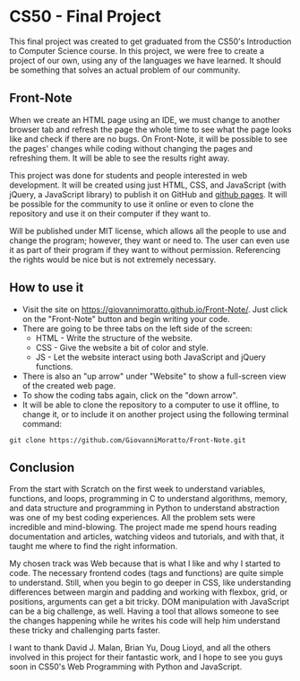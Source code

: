 # CS50 - Final Project
This final project was created to get graduated from the CS50's Introduction to Computer Science course. In this project, we were free to create a project of our own, using any of the languages we have learned. It should be something that solves an actual problem of our community.

## Front-Note
When we create an HTML page using an IDE, we must change to another browser tab and refresh the page the whole time to see what the page looks like and check if there are no bugs. On Front-Note, it will be possible to see the pages' changes while coding without changing the pages and refreshing them. It will be able to see the results right away.

This project was done for students and people interested in web development. It will be created using just HTML, CSS, and JavaScript (with jQuery, a JavaScript library) to publish it on GitHub and [github pages](https://giovannimoratto.github.io/Front-Note/). It will be possible for the community to use it online or even to clone the repository and use it on their computer if they want to.

Will be published under MIT license, which allows all the people to use and change the program; however, they want or need to. The user can even use it as part of their program if they want to without permission. Referencing the rights would be nice but is not extremely necessary.

## How to use it
* Visit the site on https://giovannimoratto.github.io/Front-Note/. Just click on the "Front-Note" button and begin writing your code.
* There are going to be three tabs on the left side of the screen:
    * HTML - Write the structure of the website.
    * CSS - Give the website a bit of color and style.
    * JS - Let the website interact using both JavaScript and jQuery functions.
* There is also an "up arrow" under "Website" to show a full-screen view of the created web page.
* To show the coding tabs again, click on the "down arrow".
* It will be able to clone the repository to a computer to use it offline, to change it, or to include it on another project using the following terminal command:

```git clone https://github.com/GiovanniMoratto/Front-Note.git```

## Conclusion
From the start with Scratch on the first week to understand variables, functions, and loops, programming in C to understand algorithms, memory, and data structure and programming in Python to understand abstraction was one of my best coding experiences. All the problem sets were incredible and mind-blowing. The project made me spend hours reading documentation and articles, watching videos and tutorials, and with that, it taught me where to find the right information.


My chosen track was Web because that is what I like and why I started to code. The necessary frontend codes (tags and functions) are quite simple to understand. Still, when you begin to go deeper in CSS, like understanding differences between margin and padding and working with flexbox, grid, or positions, arguments can get a bit tricky. DOM manipulation with JavaScript can be a big challenge, as well. Having a tool that allows someone to see the changes happening while he writes his code will help him understand these tricky and challenging parts faster.

I want to thank David J. Malan, Brian Yu, Doug Lioyd, and all the others involved in this project for their fantastic work, and I hope to see you guys soon in CS50's Web Programming with Python and JavaScript.
